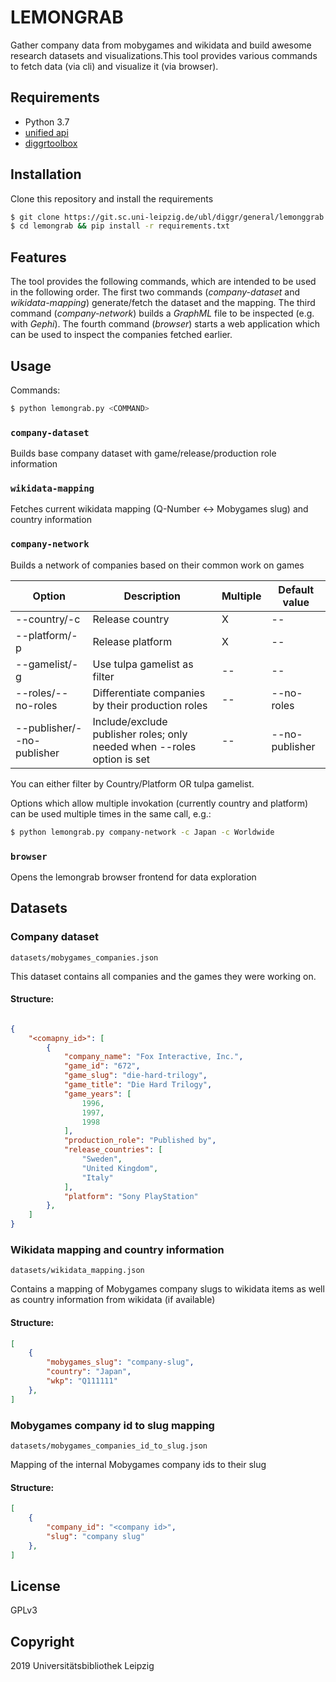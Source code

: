 # LEMONGRAB

Gather company data from mobygames and wikidata and build awesome research 
datasets and visualizations.This tool provides various commands to fetch data 
(via cli) and visualize it (via browser).

## Requirements

* Python 3.7
* [unified api](https://git.sc.uni-leipzig.de/ubl/diggr/infrastructure/unifiedapi)
* [diggrtoolbox](https://github.com/diggr/diggrtoolbox)

## Installation

Clone this repository and install the requirements

```zsh
$ git clone https://git.sc.uni-leipzig.de/ubl/diggr/general/lemonggrab
$ cd lemongrab && pip install -r requirements.txt
```

## Features

The tool provides the following commands, which are intended to be used in the 
following order. The first two commands (*company-dataset* and *wikidata-mapping*)
generate/fetch the dataset and the mapping. The third command (*company-network*)
builds a *GraphML* file to be inspected (e.g. with *Gephi*). The fourth command
(*browser*) starts a web application which can be used to inspect the companies 
fetched earlier.

## Usage

Commands:

```zsh
$ python lemongrab.py <COMMAND>
```

### `company-dataset`

Builds base company dataset with game/release/production role information

### `wikidata-mapping`

Fetches current wikidata mapping (Q-Number <-> Mobygames slug) and country information

### `company-network`

Builds a network of companies based on their common work on games

| Option | Description | Multiple | Default value | 
| -- | -- | -- | -- |
| --country/-c | Release country | X | -- |
| --platform/-p | Release platform | X | -- |
| --gamelist/-g | Use tulpa gamelist as filter | -- | -- |
| --roles/--no-roles | Differentiate companies by their production roles | -- | --no-roles |
| --publisher/--no-publisher | Include/exclude publisher roles; only needed when --roles option is set | -- | --no-publisher |

You can either filter by Country/Platform OR tulpa gamelist.

Options which allow multiple invokation (currently country and platform) can be used multiple times in the same call, e.g.:

```zsh
$ python lemongrab.py company-network -c Japan -c Worldwide
```

### `browser`

Opens the lemongrab browser frontend for data exploration

## Datasets

### Company dataset

`datasets/mobygames_companies.json`

This dataset contains all companies and the games they were working on.

#### Structure:

```json

{
    "<comapny_id>": [
        {
            "company_name": "Fox Interactive, Inc.",
            "game_id": "672",
            "game_slug": "die-hard-trilogy",
            "game_title": "Die Hard Trilogy",
            "game_years": [
                1996,
                1997,
                1998
            ],
            "production_role": "Published by",
            "release_countries": [
                "Sweden",
                "United Kingdom",
                "Italy"
            ],
            "platform": "Sony PlayStation"            
        },
    ]
}

```

### Wikidata mapping and country information

`datasets/wikidata_mapping.json`

Contains a mapping of Mobygames company slugs to wikidata items as well as country information from 
wikidata (if available) 

#### Structure:

```json
[
    {
        "mobygames_slug": "company-slug",
        "country": "Japan",
        "wkp": "Q111111"
    },
]
```

### Mobygames company id to slug mapping

`datasets/mobygames_companies_id_to_slug.json`

Mapping of the internal Mobygames company ids to their slug

#### Structure:

```json
[
    {
        "company_id": "<company id>",
        "slug": "company slug"
    },
]
```


## License

GPLv3

## Copyright

2019 Universitätsbibliothek Leipzig